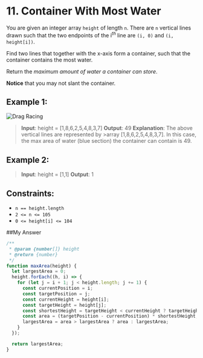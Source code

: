 # 11.  Container With Most Water
You are given an integer array `height` of length `n`. There are `n` vertical lines drawn such that the two endpoints of the i$^{th}$ line are `(i, 0)` and `(i, height[i])`.

Find two lines that together with the x-axis form a container, such that the container contains the most water.

Return the _maximum amount of water a container can store_.

**Notice** that you may not slant the container.

## Example 1:
![Drag Racing](https://s3-lc-upload.s3.amazonaws.com/uploads/2018/07/17/question_11.jpg)

>**Input**: height = [1,8,6,2,5,4,8,3,7]
>**Output**: 49
>**Explanation**: The above vertical lines are represented by >array [1,8,6,2,5,4,8,3,7]. In this case, the max area of water (blue section) the container can contain is 49.

## Example 2:

>**Input**: height = [1,1]
>**Output**: 1



## Constraints:

- `n == height.length`
- `2 <= n <= 105`
- `0 <= height[i] <= 104`

##My Answer

```javascript
/**
 * @param {number[]} height
 * @return {number}
 */
function maxArea(height) {
  let largestArea = 0;
  height.forEach((h, i) => {
    for (let j = i + 1; j < height.length; j += 1) {
      const currentPosition = i;
      const targetPosition = j;
      const currentHeight = height[i];
      const targetHeight = height[j];
      const shortestHeight = targetHeight < currentHeight ? targetHeight : currentHeight;
      const area = (targetPosition - currentPosition) * shortestHeight;
      largestArea = area > largestArea ? area : largestArea;
    }
  });

  return largestArea;
}
```
